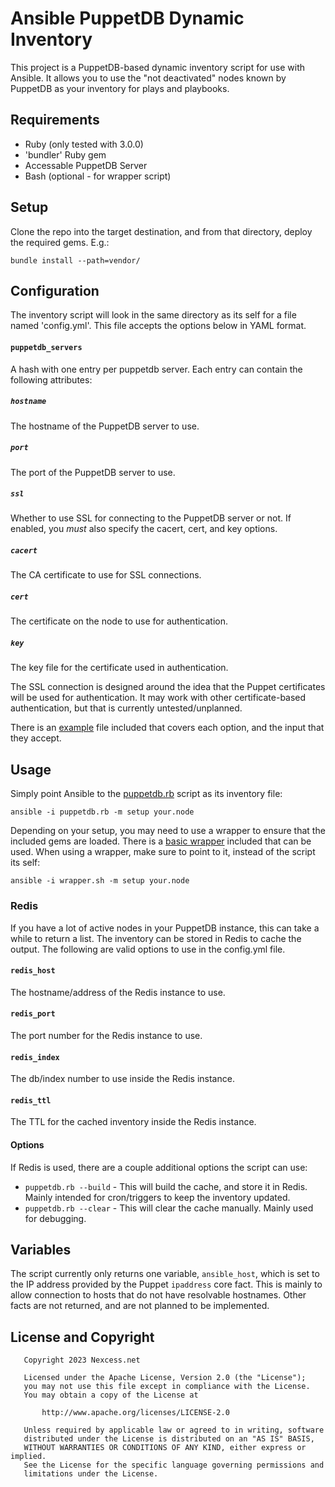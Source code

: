# Ansible PuppetDB Dynamic Inventory

This project is a PuppetDB-based dynamic inventory script for use with Ansible.  It allows you to use the "not deactivated" nodes known by PuppetDB as your inventory for plays and playbooks.

## Requirements

  * Ruby (only tested with 3.0.0)
  * 'bundler' Ruby gem
  * Accessable PuppetDB Server
  * Bash (optional - for wrapper script)

## Setup

Clone the repo into the target destination, and from that directory, deploy the required gems.  E.g.:

```
bundle install --path=vendor/
```

## Configuration

The inventory script will look in the same directory as its self for a file named 'config.yml'.  This file accepts the options below in YAML format.

#### `puppetdb_servers`

A hash with one entry per puppetdb server. Each entry can contain the following attributes:

##### `hostname`

The hostname of the PuppetDB server to use.

##### `port`

The port of the PuppetDB server to use.

##### `ssl`

Whether to use SSL for connecting to the PuppetDB server or not.  If enabled, you *must* also specify the cacert, cert, and key options.

##### `cacert`

The CA certificate to use for SSL connections.

##### `cert`

The certificate on the node to use for authentication.

##### `key`

The key file for the certificate used in authentication.

The SSL connection is designed around the idea that the Puppet certificates will be used for authentication.  It may work with other certificate-based authentication, but that is currently untested/unplanned.

There is an [example](example.yml) file included that covers each option, and the input that they accept.

## Usage

Simply point Ansible to the [puppetdb.rb](puppetdb.rb) script as its inventory file:

```
ansible -i puppetdb.rb -m setup your.node
```

Depending on your setup, you may need to use a wrapper to ensure that the included gems are loaded.  There is a [basic wrapper](wrapper.sh) included that can be used.  When using a wrapper, make sure to point to it, instead of the script its self:

```
ansible -i wrapper.sh -m setup your.node
```

### Redis

If you have a lot of active nodes in your PuppetDB instance, this can take a while to return a list.  The inventory can be stored in Redis to cache the output.  The following are valid options to use in the config.yml file.

#### `redis_host`

The hostname/address of the Redis instance to use.

#### `redis_port`

The port number for the Redis instance to use.

#### `redis_index`

The db/index number to use inside the Redis instance.

#### `redis_ttl`

The TTL for the cached inventory inside the Redis instance.

#### Options

If Redis is used, there are a couple additional options the script can use:

  * `puppetdb.rb --build` - This will build the cache, and store it in Redis.  Mainly intended for cron/triggers to keep the inventory updated.
  * `puppetdb.rb --clear` - This will clear the cache manually.  Mainly used for debugging.

## Variables

The script currently only returns one variable, `ansible_host`, which is set to the IP address provided by the Puppet `ipaddress` core fact.  This is mainly to allow connection to hosts that do not have resolvable hostnames.  Other facts are not returned, and are not planned to be implemented.

## License and Copyright

~~~
   Copyright 2023 Nexcess.net

   Licensed under the Apache License, Version 2.0 (the "License");
   you may not use this file except in compliance with the License.
   You may obtain a copy of the License at

       http://www.apache.org/licenses/LICENSE-2.0

   Unless required by applicable law or agreed to in writing, software
   distributed under the License is distributed on an "AS IS" BASIS,
   WITHOUT WARRANTIES OR CONDITIONS OF ANY KIND, either express or implied.
   See the License for the specific language governing permissions and
   limitations under the License.
~~~

